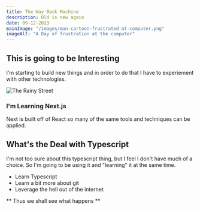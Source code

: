 ```yaml
---
title: The Way Back Machine
description: Old is new again
date: 09-12-2023
mainImage: "/images/man-cartoon-frustrated-at-computer.png"
imageAlt: "A Day of frustration at the computer"
---
```


## This is going to be Interesting

I'm starting to build new things and in order to do that I have to experiement with other technologies.

![The Rainy Street](/images/rainy-street.jpeg)

### I'm Learning Next.js

Next is built off of React so many of the same tools and techniques can be applied.

## What's the Deal with Typescript

I'm not too sure about this typescript thing, but I feel I don't have much of a choice. So I'm going to be using it and "learning" it at the same time.

- Learn Typescript
- Learn a bit more about git
- Leverage the hell out of the internet

** Thus we shall see what happens **